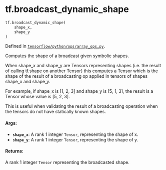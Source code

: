 <div itemscope itemtype="http://developers.google.com/ReferenceObject">
<meta itemprop="name" content="tf.broadcast_dynamic_shape" />
<meta itemprop="path" content="Stable" />
</div>

# tf.broadcast_dynamic_shape

``` python
tf.broadcast_dynamic_shape(
    shape_x,
    shape_y
)
```



Defined in [`tensorflow/python/ops/array_ops.py`](/code/stable/tensorflow/python/ops/array_ops.py).

Computes the shape of a broadcast given symbolic shapes.

When shape_x and shape_y are Tensors representing shapes (i.e. the result of
calling tf.shape on another Tensor) this computes a Tensor which is the shape
of the result of a broadcasting op applied in tensors of shapes shape_x and
shape_y.

For example, if shape_x is [1, 2, 3] and shape_y is [5, 1, 3], the result is a
Tensor whose value is [5, 2, 3].

This is useful when validating the result of a broadcasting operation when the
tensors do not have statically known shapes.

#### Args:

* <b>`shape_x`</b>: A rank 1 integer `Tensor`, representing the shape of x.
* <b>`shape_y`</b>: A rank 1 integer `Tensor`, representing the shape of y.


#### Returns:

A rank 1 integer `Tensor` representing the broadcasted shape.